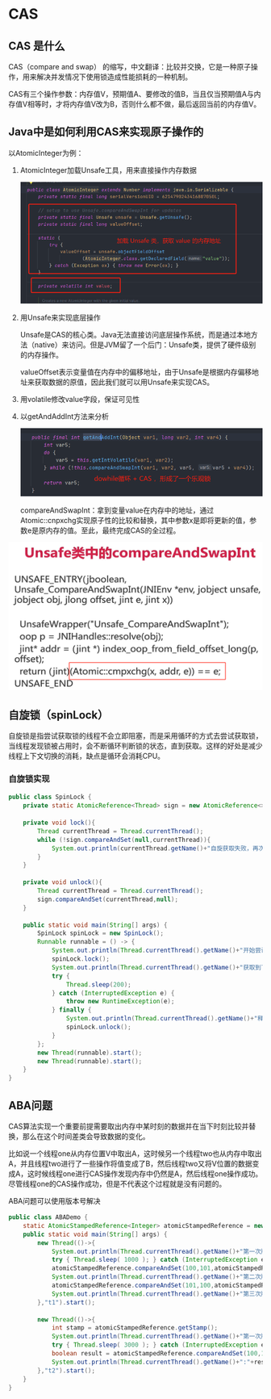 # CAS

## CAS 是什么

CAS（compare and swap） 的缩写，中文翻译：比较并交换，它是一种原子操作，用来解决并发情况下使用锁造成性能损耗的一种机制。

CAS有三个操作参数：内存值V，预期值A、要修改的值B，当且仅当预期值A与内存值V相等时，才将内存值V改为B，否则什么都不做，最后返回当前的内存值V。

## Java中是如何利用CAS来实现原子操作的

以AtomicInteger为例：

1. AtomicInteger加载Unsafe工具，用来直接操作内存数据

   ![image-20241117202737458](assets/image-20241117202737458.png)

2. 用Unsafe来实现底层操作

   Unsafe是CAS的核心类。Java无法直接访问底层操作系统，而是通过本地方法（native）来访问。但是JVM留了一个后门：Unsafe类，提供了硬件级别的内存操作。

   valueOffset表示变量值在内存中的偏移地址，由于Unsafe是根据内存偏移地址来获取数据的原值，因此我们就可以用Unsafe来实现CAS。

3. 用volatile修改value字段，保证可见性

4. 以getAndAddInt方法来分析

   ![image-20241117202957238](assets/image-20241117202957238.png)

   compareAndSwapInt：拿到变量value在内存中的地址，通过Atomic::cnpxchg实现原子性的比较和替换，其中参数x是即将更新的值，参数e是原内存的值。至此，最终完成CAS的全过程。

![image-20241117211840958](assets/image-20241117211840958.png)

## 自旋锁（spinLock）

自旋锁是指尝试获取锁的线程不会立即阻塞，而是采用循环的方式去尝试获取锁，当线程发现锁被占用时，会不断循环判断锁的状态，直到获取。这样的好处是减少线程上下文切换的消耗，缺点是循环会消耗CPU。

### 自旋锁实现

```java
public class SpinLock {
    private static AtomicReference<Thread> sign = new AtomicReference<>();

    private void lock(){
        Thread currentThread = Thread.currentThread();
        while (!sign.compareAndSet(null,currentThread)){
            System.out.println(currentThread.getName()+"自旋获取失败，再次尝试自旋获取");
        }
    }

    private void unlock(){
        Thread currentThread = Thread.currentThread();
        sign.compareAndSet(currentThread,null);
    }

    public static void main(String[] args) {
        SpinLock spinLock = new SpinLock();
        Runnable runnable = () -> {
            System.out.println(Thread.currentThread().getName()+"开始尝试获取自旋锁");
            spinLock.lock();
            System.out.println(Thread.currentThread().getName()+"获取到了自旋锁");
            try {
                Thread.sleep(200);
            } catch (InterruptedException e) {
                throw new RuntimeException(e);
            } finally {
                System.out.println(Thread.currentThread().getName()+"释放了自旋锁");
                spinLock.unlock();
            }
        };
        new Thread(runnable).start();
        new Thread(runnable).start();
    }
}
```

## ABA问题

CAS算法实现一个重要前提需要取出内存中某时刻的数据并在当下时刻比较并替换，那么在这个时间差类会导致数据的变化。

比如说一个线程one从内存位置V中取出A，这时候另一个线程two也从内存中取出A，并且线程two进行了一些操作将值变成了B，然后线程two又将V位置的数据变成A，这时候线程one进行CAS操作发现内存中仍然是A，然后线程one操作成功。尽管线程one的CAS操作成功，但是不代表这个过程就是没有问题的。

ABA问题可以使用版本号解决

```java
public class ABADemo {
    static AtomicStampedReference<Integer> atomicStampedReference = new AtomicStampedReference<Integer>(100,1);
    public static void main(String[] args) {
        new Thread(()->{
            System.out.println(Thread.currentThread().getName()+"第一次版本号："+ atomicStampedReference.getStamp());
            try { Thread.sleep( 1000 ); } catch (InterruptedException e) { e.printStackTrace(); }
            atomicStampedReference.compareAndSet(100,101,atomicStampedReference.getStamp(),atomicStampedReference.getStamp()+1);
            System.out.println(Thread.currentThread().getName()+"第二次版本号："+ atomicStampedReference.getStamp());
            atomicStampedReference.compareAndSet(101,100,atomicStampedReference.getStamp(),atomicStampedReference.getStamp()+1);
            System.out.println(Thread.currentThread().getName()+"第三次版本号："+ atomicStampedReference.getStamp());
        },"t1").start();

        new Thread(()->{
            int stamp = atomicStampedReference.getStamp();
            System.out.println(Thread.currentThread().getName()+"第一次版本号："+ stamp);
            try { Thread.sleep( 3000 ); } catch (InterruptedException e) { e.printStackTrace(); }
            boolean result = atomicStampedReference.compareAndSet(100,1024,stamp,stamp+1);
            System.out.println(Thread.currentThread().getName()+":"+result+":"+atomicStampedReference.getReference());
        },"t2").start();
    }
}
```



























